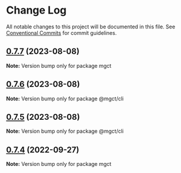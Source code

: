 # Change Log

All notable changes to this project will be documented in this file.
See [Conventional Commits](https://conventionalcommits.org) for commit guidelines.

## [0.7.7](https://github.com/FED-tools/cli-magic/compare/v0.7.6...v0.7.7) (2023-08-08)

**Note:** Version bump only for package mgct

## [0.7.6](https://github.com/FED-tools/cli-magic/compare/v0.7.5...v0.7.6) (2023-08-08)

**Note:** Version bump only for package @mgct/cli

## [0.7.5](https://github.com/FED-tools/cli-magic/compare/v0.7.4...v0.7.5) (2023-08-08)

**Note:** Version bump only for package @mgct/cli

## [0.7.4](https://github.com/FED-tools/cli-magic/compare/v0.7.3...v0.7.4) (2022-09-27)

**Note:** Version bump only for package mgct

